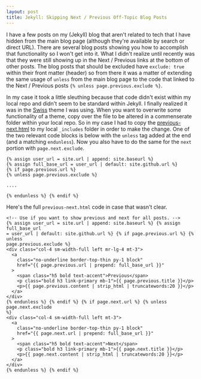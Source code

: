 ```yaml
---
layout: post
title: Jekyll: Skipping Next / Previous Off-Topic Blog Posts
---
```


I have a few posts on my (Jekyll) blog that aren't related to tech that I have hidden from the main blog page (although they're available by search or direct URL). There are several blog posts showing you how to accomplish that functionality so I won't get into it. What I didn't realize until recently was that they were still showing up in the Next / Previous links at the bottom of other posts. The blog posts that should be excluded have `exclude: true` within their front matter (header) so from there it was a matter of extending the same usage of `unless` from the main blog page to the code that linked to the Next / Previous posts `{% unless page.previous.exclude %}`.

In my case it took a little sleuthing because that code didn't exist within my local repo and didn't seem to be standard within Jekyll. I finally realized it was in the [Swiss]("https://github.com/broccolini/swiss") theme I was using. When you want to overwrite some functionality of a theme, copy over the file to be altered in a commenserate folder within your local repo. So in my case I had to copy the [previous-next.html]("https://github.com/broccolini/swiss/blob/cbf02071aff32c59030a55b0dadbe450eefa4aa3/_includes/previous-next.html") to my local `_includes` folder in order to make the change. One of the two relevant code blocks is below with the `unless` tag added at the end (and a matching `endunless`). Now you also have to do the same for the `next` portion with `page.next.exclude`.

```
{% assign user_url = site.url | append: site.baseurl %}
{% assign full_base_url = user_url | default: site.github.url %}
{% if page.previous.url %}
{% unless page.previous.exclude %}

....

{% endunless %} {% endif %}
```

Here's the full `previous-next.html` code in case that wasn't clear.

```
<!-- Use if you want to show previous and next for all posts. -->
{% assign user_url = site.url | append: site.baseurl %} {% assign full_base_url
= user_url | default: site.github.url %} {% if page.previous.url %} {% unless
page.previous.exclude %}
<div class="col-4 sm-width-full left mr-lg-4 mt-3">
  <a
    class="no-underline border-top-thin py-1 block"
    href="{{ page.previous.url | prepend: full_base_url }}"
  >
    <span class="h5 bold text-accent">Previous</span>
    <p class="bold h3 link-primary mb-1">{{ page.previous.title }}</p>
    <p>{{ page.previous.content | strip_html | truncatewords:20 }}</p>
  </a>
</div>
{% endunless %} {% endif %} {% if page.next.url %} {% unless page.next.exclude
%}
<div class="col-4 sm-width-full left mt-3">
  <a
    class="no-underline border-top-thin py-1 block"
    href="{{ page.next.url | prepend: full_base_url }}"
  >
    <span class="h5 bold text-accent">Next</span>
    <p class="bold h3 link-primary mb-1">{{ page.next.title }}</p>
    <p>{{ page.next.content | strip_html | truncatewords:20 }}</p>
  </a>
</div>
{% endunless %} {% endif %}
```
